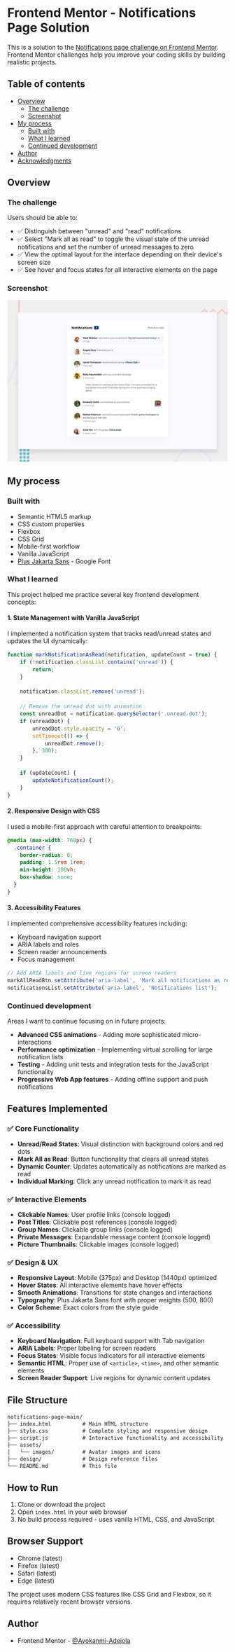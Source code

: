 # Frontend Mentor - Notifications Page Solution

This is a solution to the [Notifications page challenge on Frontend Mentor](https://www.frontendmentor.io/challenges/notifications-page-DqK5QAmKbC). Frontend Mentor challenges help you improve your coding skills by building realistic projects.

## Table of contents

- [Overview](#overview)
  - [The challenge](#the-challenge)
  - [Screenshot](#screenshot)
- [My process](#my-process)
  - [Built with](#built-with)
  - [What I learned](#what-i-learned)
  - [Continued development](#continued-development)
- [Author](#author)
- [Acknowledgments](#acknowledgments)

## Overview

### The challenge

Users should be able to:

- ✅ Distinguish between "unread" and "read" notifications
- ✅ Select "Mark all as read" to toggle the visual state of the unread notifications and set the number of unread messages to zero
- ✅ View the optimal layout for the interface depending on their device's screen size
- ✅ See hover and focus states for all interactive elements on the page

### Screenshot

![Design preview for the Notifications page coding challenge](./design/desktop-preview.jpg)


## My process

### Built with

- Semantic HTML5 markup
- CSS custom properties
- Flexbox
- CSS Grid
- Mobile-first workflow
- Vanilla JavaScript
- [Plus Jakarta Sans](https://fonts.google.com/specimen/Plus+Jakarta+Sans) - Google Font

### What I learned

This project helped me practice several key frontend development concepts:

#### 1. **State Management with Vanilla JavaScript**
I implemented a notification system that tracks read/unread states and updates the UI dynamically:

```js
function markNotificationAsRead(notification, updateCount = true) {
    if (!notification.classList.contains('unread')) {
        return;
    }

    notification.classList.remove('unread');

    // Remove the unread dot with animation
    const unreadDot = notification.querySelector('.unread-dot');
    if (unreadDot) {
        unreadDot.style.opacity = '0';
        setTimeout(() => {
            unreadDot.remove();
        }, 300);
    }

    if (updateCount) {
        updateNotificationCount();
    }
}
```

#### 2. **Responsive Design with CSS**
I used a mobile-first approach with careful attention to breakpoints:

```css
@media (max-width: 768px) {
  .container {
    border-radius: 0;
    padding: 1.5rem 1rem;
    min-height: 100vh;
    box-shadow: none;
  }
}
```

#### 3. **Accessibility Features**
I implemented comprehensive accessibility features including:
- Keyboard navigation support
- ARIA labels and roles
- Screen reader announcements
- Focus management

```js
// Add ARIA labels and live regions for screen readers
markAllReadBtn.setAttribute('aria-label', 'Mark all notifications as read');
notificationsList.setAttribute('aria-label', 'Notifications list');
```

### Continued development

Areas I want to continue focusing on in future projects:

- **Advanced CSS animations** - Adding more sophisticated micro-interactions
- **Performance optimization** - Implementing virtual scrolling for large notification lists
- **Testing** - Adding unit tests and integration tests for the JavaScript functionality
- **Progressive Web App features** - Adding offline support and push notifications

## Features Implemented

### ✅ Core Functionality
- **Unread/Read States**: Visual distinction with background colors and red dots
- **Mark All as Read**: Button functionality that clears all unread states
- **Dynamic Counter**: Updates automatically as notifications are marked as read
- **Individual Marking**: Click any unread notification to mark it as read

### ✅ Interactive Elements
- **Clickable Names**: User profile links (console logged)
- **Post Titles**: Clickable post references (console logged)
- **Group Names**: Clickable group links (console logged)
- **Private Messages**: Expandable message content (console logged)
- **Picture Thumbnails**: Clickable images (console logged)

### ✅ Design & UX
- **Responsive Layout**: Mobile (375px) and Desktop (1440px) optimized
- **Hover States**: All interactive elements have hover effects
- **Smooth Animations**: Transitions for state changes and interactions
- **Typography**: Plus Jakarta Sans font with proper weights (500, 800)
- **Color Scheme**: Exact colors from the style guide

### ✅ Accessibility
- **Keyboard Navigation**: Full keyboard support with Tab navigation
- **ARIA Labels**: Proper labeling for screen readers
- **Focus States**: Visible focus indicators for all interactive elements
- **Semantic HTML**: Proper use of `<article>`, `<time>`, and other semantic elements
- **Screen Reader Support**: Live regions for dynamic content updates

## File Structure

```
notifications-page-main/
├── index.html          # Main HTML structure
├── style.css           # Complete styling and responsive design
├── script.js           # Interactive functionality and accessibility
├── assets/
│   └── images/         # Avatar images and icons
├── design/             # Design reference files
└── README.md           # This file
```

## How to Run

1. Clone or download the project
2. Open `index.html` in your web browser
3. No build process required - uses vanilla HTML, CSS, and JavaScript

## Browser Support

- Chrome (latest)
- Firefox (latest)
- Safari (latest)
- Edge (latest)

The project uses modern CSS features like CSS Grid and Flexbox, so it requires relatively recent browser versions.

## Author

- Frontend Mentor - [@Ayokanmi-Adejola](https://www.frontendmentor.io/profile/Ayokanmi-Adejola)
